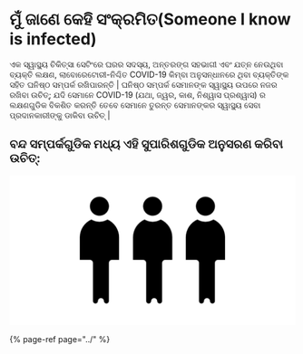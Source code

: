 # ମୁଁ ଜାଣେ କେହି ସଂକ୍ରମିତ\(Someone I know is infected\)

ଏକ  ସ୍ୱାସ୍ଥ୍ୟ ଚିକିତ୍ସା ସେଟିଂରେ ଘରର ସଦସ୍ୟ, ଅନ୍ତରଙ୍ଗ ସହଭାଗୀ ଏବଂ ଯତ୍ନ ନେଉଥିବା ବ୍ୟକ୍ତି ଲକ୍ଷଣ, ଲାବୋରେଟୋରୀ-ନିଶ୍ଚିତ COVID-19 କିମ୍ବା ଅନୁସନ୍ଧାନରେ ଥିବା ବ୍ୟକ୍ତିଙ୍କ ସହିତ ଘନିଷ୍ଠ ସମ୍ପର୍କ ରଖିପାରନ୍ତି \| ଘନିଷ୍ଠ ସମ୍ପର୍କ ସେମାନଙ୍କ ସ୍ୱାସ୍ଥ୍ୟ ଉପରେ ନଜର ରଖିବା ଉଚିତ୍; ଯଦି ସେମାନେ COVID-19 \(ଯଥା, ଜ୍ୱର, କାଶ, ନିଶ୍ୱାସ ପ୍ରଶ୍ୱାସ\) ର ଲକ୍ଷଣଗୁଡିକ ବିକଶିତ କରନ୍ତି ତେବେ ସେମାନେ ତୁରନ୍ତ ସେମାନଙ୍କର ସ୍ୱାସ୍ଥ୍ୟ ସେବା ପ୍ରଦାନକାରୀଙ୍କୁ ଡାକିବା ଉଚିତ୍ \|

## ବନ୍ଦ ସମ୍ପର୍କଗୁଡିକ ମଧ୍ୟ ଏହି ସୁପାରିଶଗୁଡିକ ଅନୁସରଣ କରିବା ଉଚିତ୍:



![](../.gitbook/assets/28691.png)

{% page-ref page="../" %}



